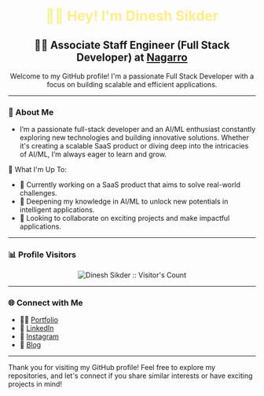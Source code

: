 <h1 align="center" style="color:#fcef88">👋🏻 Hey! I'm <b>Dinesh Sikder</b></h1>
<h2 align="center">👨‍💻 Associate Staff Engineer (Full Stack Developer) at <a href="https://www.nagarro.com/en" target="_blank">Nagarro</a></h2>

<p align="center">
  Welcome to my GitHub profile! I'm a passionate Full Stack Developer with a focus on building scalable and efficient applications.
</p>

---

### 🚀 About Me
- I’m a passionate full-stack developer and an AI/ML enthusiast constantly exploring new technologies and building innovative solutions. Whether it's creating a scalable SaaS product or diving deep into the intricacies of AI/ML, I’m always eager to learn and grow.

🌟 What I'm Up To:
- 🔭 Currently working on a SaaS product that aims to solve real-world challenges.
- 🌱 Deepening my knowledge in AI/ML to unlock new potentials in intelligent applications.
- 👯 Looking to collaborate on exciting projects and make impactful applications.

---

### 📊 Profile Visitors
<p align="center">
  <img align="center" src="https://profile-counter.glitch.me/{Dineshsikder}/count.svg" alt="Dinesh Sikder :: Visitor's Count" />
</p>

---

### 🌐 Connect with Me
- 👨‍💻 [Portfolio](https://dineshsikder.github.io/)
- 💼 [LinkedIn](https://www.linkedin.com/in/dinesh-sikder-42886111a/)
- 💬 [Instagram](https://www.instagram.com/dinesh_sikder/)
- 📝 [Blog](https://www.dstechguru.com/)

---

Thank you for visiting my GitHub profile! Feel free to explore my repositories, and let's connect if you share similar interests or have exciting projects in mind!
